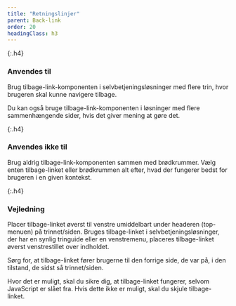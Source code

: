 ```yaml
---
title: "Retningslinjer"
parent: Back-link
order: 20
headingClass: h3
---
```


{:.h4}
### Anvendes til

Brug tilbage-link-komponenten i selvbetjeningsløsninger med flere trin, hvor brugeren skal kunne navigere tilbage.

Du kan også bruge tilbage-link-komponenten i løsninger med flere sammenhængende sider, hvis det giver mening at gøre det.

{:.h4}
### Anvendes ikke til

Brug aldrig tilbage-link-komponenten sammen med brødkrummer. Vælg enten tilbage-linket eller brødkrummen alt efter, hvad der fungerer bedst for brugeren i en given kontekst.

{:.h4}
### Vejledning

Placer tilbage-linket øverst til venstre umiddelbart under headeren (top-menuen) på trinnet/siden. Bruges tilbage-linket i selvbetjeningsløsninger, der har en synlig tringuide eller en venstremenu, placeres tilbage-linket øverst venstrestillet over indholdet.

Sørg for, at tilbage-linket fører brugerne til den forrige side, de var på, i den tilstand, de sidst så trinnet/siden.

Hvor det er muligt, skal du sikre dig, at tilbage-linket fungerer, selvom JavaScript er slået fra. Hvis dette ikke er muligt, skal du skjule tilbage-linket.
